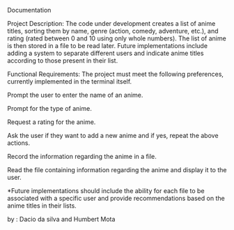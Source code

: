 Documentation

Project Description: The code under development creates a list of anime titles, sorting them by name, genre (action, comedy, adventure, etc.),
and rating (rated between 0 and 10 using only whole numbers). The list of anime is then stored in a file to be read later.
Future implementations include adding a system to separate different users and indicate anime titles according to those present in their list.

Functional Requirements: The project must meet the following preferences, currently implemented in the terminal itself.

Prompt the user to enter the name of an anime.

Prompt for the type of anime.

Request a rating for the anime.

Ask the user if they want to add a new anime and if yes, repeat the above actions.

Record the information regarding the anime in a file.

Read the file containing information regarding the anime and display it to the user.

*Future implementations should include the ability for each file to be associated with a specific user and provide 
recommendations based on the anime titles in their lists.

by : Dacio da silva and Humbert Mota




